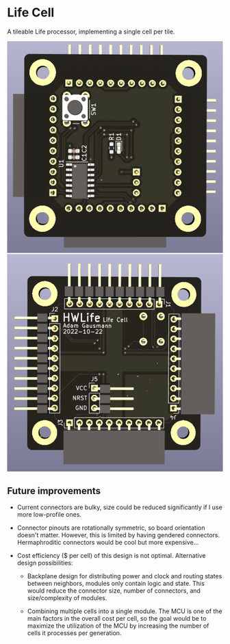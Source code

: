 # Life Cell

A tileable Life processor, implementing a single cell per tile.

![Top Render](media/render-top.png)
![Bottom Render](media/render-bottom.png)

## Future improvements

- Current connectors are bulky, size could be reduced significantly if I use
more low-profile ones.

- Connector pinouts are rotationally symmetric, so board orientation doesn't matter. However, this is limited by having gendered connectors. Hermaphroditic connectors would be cool but more expensive...

- Cost efficiency ($ per cell) of this design is not optimal. Alternative
design possibilities:

  - Backplane design for distributing power and clock and routing states between
  neighbors, modules only contain logic and state. This would reduce the
  connector size, number of connectors, and size/complexity of modules.

  - Combining multiple cells into a single module. The MCU is one of the main
  factors in the overall cost per cell, so the goal would be to maximize the
  utilization of the MCU by increasing the number of cells it processes per
  generation.
